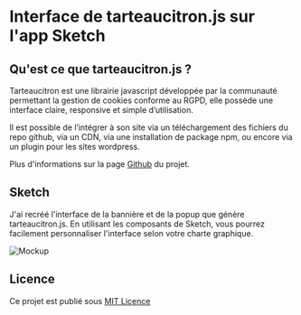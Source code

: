 # Interface de tarteaucitron.js sur l'app Sketch

## Qu'est ce que tarteaucitron.js ?
Tarteaucitron est une librairie javascript développée par la communauté permettant la gestion de cookies conforme au RGPD, elle possède une interface claire, responsive et simple d’utilisation.

Il est possible de l’intégrer à son site via un téléchargement des fichiers du repo github, via un CDN, via une installation de package npm, ou encore via un plugin pour les sites wordpress.

Plus d'informations sur la page [Github](https://github.com/AmauriC/tarteaucitron.js "Github") du projet.

## Sketch
J'ai recréé l'interface de la bannière et de la popup que génère tarteaucitron.js. En utilisant les composants de Sketch, vous pourrez facilement personnaliser l'interface selon votre charte graphique.

![Mockup](https://user-images.githubusercontent.com/7768843/113160978-41882080-923e-11eb-8fc6-f28b8e39f1d2.png)

## Licence
Ce projet est publié sous [MIT Licence](http://https://github.com/timotheejulien/tarteaucitron.js-Sketch/blob/main/LICENSE "MIT Licence")
